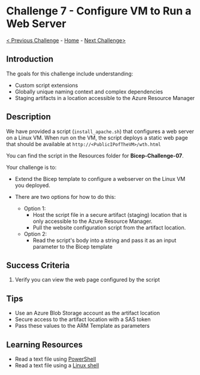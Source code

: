 # Challenge 7 - Configure VM to Run a Web Server

[< Previous Challenge](./Bicep-Challenge-06.md) - [Home](../README.md) - [Next Challenge>](./Bicep-Challenge-08.md)

## Introduction

The goals for this challenge include understanding:
- Custom script extensions
- Globally unique naming context and complex dependencies
- Staging artifacts in a location accessible to the Azure Resource Manager

## Description

We have provided a script (`install_apache.sh`) that configures a web server on a Linux VM. When run on the VM, the script deploys a static web page that should be available at `http://<PublicIPofTheVM>/wth.html`

You can find the script in the Resources folder for **Bicep-Challenge-07**.

Your challenge is to:

- Extend the Bicep template to configure a webserver on the Linux VM you deployed.
- There are two options for how to do this:

    - Option 1:
        - Host the script file in a secure artifact (staging) location that is only accessible to the Azure Resource Manager.
        - Pull the website configuration script from the artifact location.
    - Option 2:
        - Read the script's body into a string and pass it as an input parameter to the Bicep template

## Success Criteria

1. Verify you can view the web page configured by the script

## Tips

- Use an Azure Blob Storage account as the artifact location
- Secure access to the artifact location with a SAS token
- Pass these values to the ARM Template as parameters

## Learning Resources

- Read a text file using [PowerShell](https://docs.microsoft.com/en-us/powershell/module/microsoft.powershell.management/get-content?view=powershell-7.1)
- Read a text file using a [Linux shell](https://askubuntu.com/questions/261900/how-do-i-open-a-text-file-in-my-terminal)